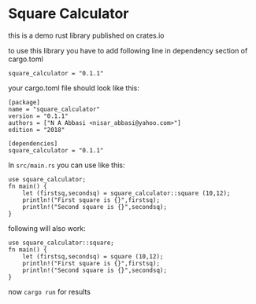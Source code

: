 # Square Calculator
this is a demo rust library published on crates.io

to use this library you have to add following line in dependency section of cargo.toml

`square_calculator = "0.1.1"`

your cargo.toml file should look like this:
```
[package]
name = "square_calculator"
version = "0.1.1"
authors = ["N A Abbasi <nisar_abbasi@yahoo.com>"]
edition = "2018"

[dependencies]
square_calculator = "0.1.1"
```

In `src/main.rs` you can use like this:

```
use square_calculator;
fn main() {
    let (firstsq,secondsq) = square_calculator::square (10,12);
    println!("First square is {}",firstsq);
    println!("Second square is {}",secondsq);
}
```
following will also work:
```
use square_calculator::square;
fn main() {
    let (firstsq,secondsq) = square (10,12);
    println!("First square is {}",firstsq);
    println!("Second square is {}",secondsq);
}
```

now `cargo run` for results
